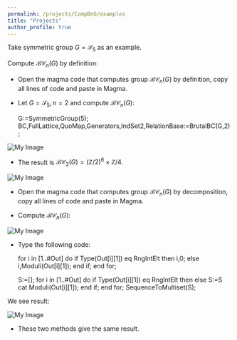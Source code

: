 ```yaml
---
permalink: /projects/CompBnG/examples
title: "Projects"
author_profile: true
---
```


Take symmetric group $G=\mathcal{S}_5$ as an example.

Compute $\mathcal{BC}_n(G)$ by definition:



* Open the magma code that computes group $\mathcal{BC}_n(G)$ by definition, copy all lines of code and paste in Magma.
* Let $G=\mathcal{S}_5, n=2$ and compute $\mathcal{BC}_n(G)$:

	G:=SymmetricGroup(5);
	BC,FullLattice,QuoMap,Generators,IndSet2,RelationBase:=BrutalBC(G,2);

![My Image](http://kaiqi-yang1994.github.io/files/bcn/BnGexamplestep1.png)

* The result is $\mathcal{BC}_2(G)=(\mathbb{Z}/2)^6 \times \mathbb{Z}/4$.

![My Image](http://kaiqi-yang1994.github.io/files/bcn/BnGexamplestep2.png)

* Open the magma code that computes group $\mathcal{BC}_n(G)$ by decomposition, copy all lines of code and paste in Magma.

* Compute $\mathcal{BC}_n(G)$:

![My Image](http://kaiqi-yang1994.github.io/files/bcn/BnGexamplestep3.png)

* Type the following code:<br>


	for i in [1..#Out] do
		if Type(Out[i][1]) eq RngIntElt then
			i,0;
		else
			i,Moduli(Out[i][1]);
		end if;
	end for;

	S:=[];
	for i in [1..#Out] do
		if Type(Out[i][1]) eq RngIntElt then
		else
			S:=S cat Moduli(Out[i][1]);
		end if;
	end for;
	SequenceToMultiset(S);


We see result:<br>

![My Image](http://kaiqi-yang1994.github.io/files/bcn/BnGexamplestep4.jpg)

* These two methods give the same result.

